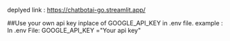 deplyed link : https://chatbotai-go.streamlit.app/

##Use your own api key inplace of GOOGLE_API_KEY in .env file.
example :
In .env File:
GOOGLE_API_KEY ="Your api key"
